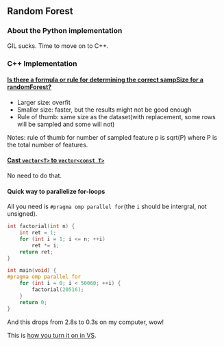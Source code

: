 ## Random Forest

### About the Python implementation

GIL sucks. Time to move on to C++.

### C++ Implementation

#### [Is there a formula or rule for determining the correct sampSize for a randomForest?](http://stats.stackexchange.com/questions/24330/is-there-a-formula-or-rule-for-determining-the-correct-sampsize-for-a-randomfore)

* Larger size: overfit
* Smaller size: faster, but the results might not be good enough
* Rule of thumb: same size as the dataset(with replacement, some rows will be sampled and some will not)

Notes: rule of thumb for number of sampled feature p is sqrt(P) where P is the total number of features.

#### [Cast `vector<T>` to `vector<const T>`](http://stackoverflow.com/questions/2868485/cast-vectort-to-vectorconst-t)

No need to do that.

#### Quick way to parallelize for-loops

All you need is `#pragma omp parallel for`(the `i` should be intergral, not unsigned).

```cpp
int factorial(int n) {
    int ret = 1;
    for (int i = 1; i <= n; ++i)
        ret *= i;
    return ret;
}

int main(void) {
#pragma omp parallel for
    for (int i = 0; i < 50060; ++i) {
        factorial(20516);
    }
    return 0;
}
```

And this drops from 2.8s to 0.3s on my computer, wow!

This is [how you turn it on in VS](https://msdn.microsoft.com/en-us/library/fw509c3b.aspx).